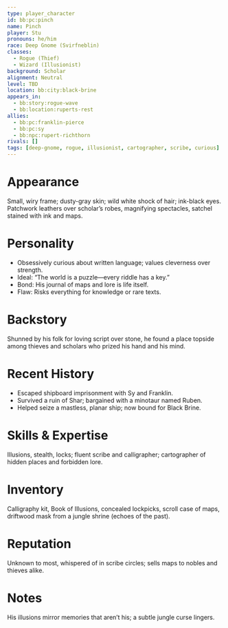 ```yaml
---
type: player_character
id: bb:pc:pinch
name: Pinch
player: Stu
pronouns: he/him
race: Deep Gnome (Svirfneblin)
classes:
  - Rogue (Thief)
  - Wizard (Illusionist)
background: Scholar
alignment: Neutral
level: TBD
location: bb:city:black-brine
appears_in:
  - bb:story:rogue-wave
  - bb:location:ruperts-rest
allies:
  - bb:pc:franklin-pierce
  - bb:pc:sy
  - bb:npc:rupert-richthorn
rivals: []
tags: [deep-gnome, rogue, illusionist, cartographer, scribe, curious]
---
```

# Appearance
Small, wiry frame; dusty-gray skin; wild white shock of hair; ink-black eyes. Patchwork leathers over scholar’s robes, magnifying spectacles, satchel stained with ink and maps.

# Personality
- Obsessively curious about written language; values cleverness over strength.  
- Ideal: “The world is a puzzle—every riddle has a key.”  
- Bond: His journal of maps and lore is life itself.  
- Flaw: Risks everything for knowledge or rare texts.

# Backstory
Shunned by his folk for loving script over stone, he found a place topside among thieves and scholars who prized his hand and his mind.

# Recent History
- Escaped shipboard imprisonment with Sy and Franklin.  
- Survived a ruin of Shar; bargained with a minotaur named Ruben.  
- Helped seize a mastless, planar ship; now bound for Black Brine.

# Skills & Expertise
Illusions, stealth, locks; fluent scribe and calligrapher; cartographer of hidden places and forbidden lore.

# Inventory
Calligraphy kit, Book of Illusions, concealed lockpicks, scroll case of maps, driftwood mask from a jungle shrine (echoes of the past).

# Reputation
Unknown to most, whispered of in scribe circles; sells maps to nobles and thieves alike.

# Notes
His illusions mirror memories that aren’t his; a subtle jungle curse lingers.
